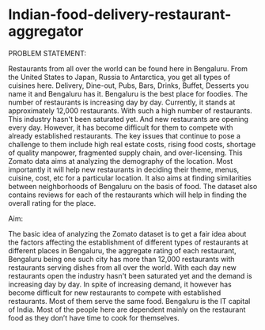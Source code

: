 # Indian-food-delivery-restaurant-aggregator
PROBLEM STATEMENT:

Restaurants from all over the world can be found here in Bengaluru. From the United States to Japan, Russia to Antarctica, you get all types of cuisines here. Delivery, Dine-out, Pubs, Bars, Drinks, Buffet, Desserts you name it and Bengaluru has it. Bengaluru is the best place for foodies. The number of restaurants is increasing day by day. Currently, it stands at approximately 12,000 restaurants. With such a high number of restaurants. This industry hasn't been saturated yet. And new restaurants are opening every day. However, it has become difficult for them to compete with already established restaurants. The key issues that continue to pose a challenge to them include high real estate costs, rising food costs, shortage of quality manpower, fragmented supply chain, and over-licensing. This Zomato data aims at analyzing the demography of the location. Most importantly it will help new restaurants in deciding their theme, menus, cuisine, cost, etc for a particular location. It also aims at finding similarities between neighborhoods of Bengaluru on the basis of food. The dataset also contains reviews for each of the restaurants which will help in finding the overall rating for the place.


Aim:

The basic idea of analyzing the Zomato dataset is to get a fair idea about the factors affecting the establishment of different types of restaurants at different places in Bengaluru, the aggregate rating of each restaurant, Bengaluru being one such city has more than 12,000 restaurants with restaurants serving dishes from all over the world. With each day new restaurants open the industry hasn't been saturated yet and the demand is increasing day by day. In spite of increasing demand, it however has become difficult for new restaurants to compete with established restaurants. Most of them serve the same food. Bengaluru is the IT capital of India. Most of the people here are dependent mainly on the restaurant food as they don’t have time to cook for themselves.
